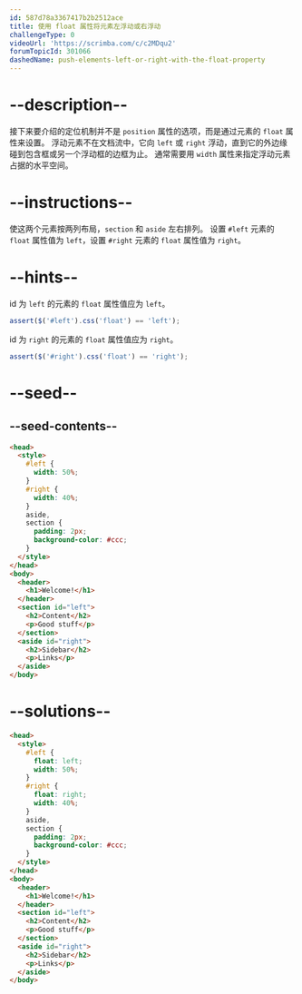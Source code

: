 ```yaml
---
id: 587d78a3367417b2b2512ace
title: 使用 float 属性将元素左浮动或右浮动
challengeType: 0
videoUrl: 'https://scrimba.com/c/c2MDqu2'
forumTopicId: 301066
dashedName: push-elements-left-or-right-with-the-float-property
---
```


# --description--

接下来要介绍的定位机制并不是 `position` 属性的选项，而是通过元素的 `float` 属性来设置。 浮动元素不在文档流中，它向 `left` 或 `right` 浮动，直到它的外边缘碰到包含框或另一个浮动框的边框为止。 通常需要用 `width` 属性来指定浮动元素占据的水平空间。

# --instructions--

使这两个元素按两列布局，`section` 和 `aside` 左右排列。 设置 `#left` 元素的 `float` 属性值为 `left`，设置 `#right` 元素的 `float` 属性值为 `right`。

# --hints--

id 为 `left` 的元素的 `float` 属性值应为 `left`。

```js
assert($('#left').css('float') == 'left');
```

id 为 `right` 的元素的 `float` 属性值应为 `right`。

```js
assert($('#right').css('float') == 'right');
```

# --seed--

## --seed-contents--

```html
<head>
  <style>
    #left {
      width: 50%;
    }
    #right {
      width: 40%;
    }
    aside,
    section {
      padding: 2px;
      background-color: #ccc;
    }
  </style>
</head>
<body>
  <header>
    <h1>Welcome!</h1>
  </header>
  <section id="left">
    <h2>Content</h2>
    <p>Good stuff</p>
  </section>
  <aside id="right">
    <h2>Sidebar</h2>
    <p>Links</p>
  </aside>
</body>
```

# --solutions--

```html
<head>
  <style>
    #left {
      float: left;
      width: 50%;
    }
    #right {
      float: right;
      width: 40%;
    }
    aside,
    section {
      padding: 2px;
      background-color: #ccc;
    }
  </style>
</head>
<body>
  <header>
    <h1>Welcome!</h1>
  </header>
  <section id="left">
    <h2>Content</h2>
    <p>Good stuff</p>
  </section>
  <aside id="right">
    <h2>Sidebar</h2>
    <p>Links</p>
  </aside>
</body>
```
